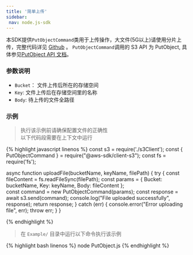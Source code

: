 ```yaml
--- 
title: '简单上传'
sidebar:
 nav: node.js-sdk
---
```

本SDK提供`PutObjectCommand`类用于上传操作，大文件(5G以上)请使用分片上传，完整代码详见 [Github](https://github.com/aws/aws-sdk-js-v3/blob/main/clients/client-s3/src/commands/PutObjectCommand.ts) 。
`PutObjectCommand`调用的 S3 API 为 PutObject, 具体参见[PutObject API 文档](https://docs.aws.amazon.com/AmazonS3/latest/API/API_PutObject.html)。

### 参数说明
- `Bucket`： 文件上传后所在的存储空间
- `Key`: 文件上传后在存储空间里的名称
- `Body`: 待上传的文件全路径



### 示例
> 执行该示例前请确保配置文件的正确性<br>以下代码段需要在上下文中运行


<div class="copyable" markdown="1">
{% highlight javascript linenos %}
const s3 = require('./s3Client');
const { PutObjectCommand } = require("@aws-sdk/client-s3");
const fs = require('fs');

async function uploadFile(bucketName, keyName, filePath) {
    try {
        const fileContent = fs.readFileSync(filePath); 
        const params = {
            Bucket: bucketName,
            Key: keyName,
            Body: fileContent
        };    
        const command = new PutObjectCommand(params);
        const response = await s3.send(command);
        console.log("File uploaded successfully", response);
        return response;
    } catch (err) {
        console.error("Error uploading file", err);
        throw err;
    }
}

{% endhighlight %}
</div>

> 在 `Example/` 目录中运行以下命令执行该示例
<div class="copyable" markdown="1">
{% highlight bash linenos %}
node PutObject.js <bucketName> <keyName> <filePath> 
{% endhighlight %}
</div>